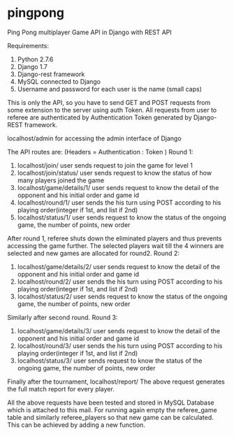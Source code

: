 # pingpong
Ping Pong multiplayer Game API in Django with REST API

Requirements:
1. Python 2.7.6
2. Django 1.7
3. Django-rest framework
4. MySQL connected to Django
5. Username and password for each user is the name (small caps)


This is only the API, so you have to send GET and POST requests from some extension to the server using auth Token.
All requests from user to referee are authenticated by Authentication Token generated by Django-REST framework.

localhost/admin
for accessing the admin interface of Django

The API routes are: (Headers = Authentication : Token <token>)
Round 1:
1. localhost/join/
user sends request to join the game for level 1
2. localhost/join/status/
user sends request to know the status of how many players joined the game
3. localhost/game/details/1/
user sends request to know the detail of the opponent and his initial order and game id
4. localhost/round/1/
user sends the his turn using POST according to his playing order(integer if 1st, and list if 2nd)
5. localhost/status/1/
user sends request to know the status of the ongoing game, the number of points, new order

After round 1, referee shuts down the eliminated players and thus prevents accessing the game further.
The selected players wait till the 4 winners are selected and new games are allocated for round2.
Round 2:
1. localhost/game/details/2/
user sends request to know the detail of the opponent and his initial order and game id
2. localhost/round/2/
user sends the his turn using POST according to his playing order(integer if 1st, and list if 2nd)
3. localhost/status/2/
user sends request to know the status of the ongoing game, the number of points, new order

Similarly after second round.
Round 3:
1. localhost/game/details/3/
user sends request to know the detail of the opponent and his initial order and game id
2. localhost/round/3/
user sends the his turn using POST according to his playing order(integer if 1st, and list if 2nd)
3. localhost/status/3/
user sends request to know the status of the ongoing game, the number of points, new order

Finally after the tournament,
localhost/report/
The above request generates the full match report for every player.


All the above requests have been tested and stored in MySQL Database which is attached to this mail.
For running again empty the referee_game table and similarly referee_players so that new game can be calculated.
This can be achieved by adding a new function.
